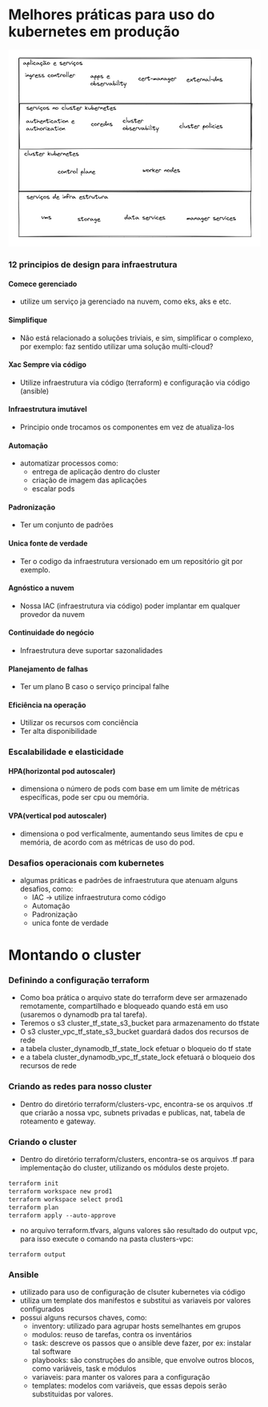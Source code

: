 # Melhores práticas para uso do kubernetes em produção

![Alt text](https://github.com/fabriciolfj/kubernetes_v2/blob/main/kubernetes.png)

### 12 principios de design para infraestrutura

#### Comece gerenciado
- utilize um serviço ja gerenciado na nuvem, como eks, aks e etc.

#### Simplifique
- Não está relacionado a soluções triviais, e sim, simplificar o complexo, por exemplo: faz sentido utilizar uma solução multi-cloud?

#### Xac Sempre via código
- Utilize infraestrutura via código (terraform) e configuração via código (ansible)

#### Infraestrutura imutável
- Principio onde trocamos os componentes em vez de atualiza-los

#### Automação
- automatizar processos como:
  - entrega de aplicação dentro do cluster
  - criação de imagem das aplicações
  - escalar pods


#### Padronização
- Ter um conjunto de padrões 

#### Unica fonte de verdade
- Ter o codigo da infraestrutura versionado em um repositório git por exemplo.

#### Agnóstico a nuvem
- Nossa IAC (infraestrutura via código) poder implantar em qualquer provedor da nuvem

#### Continuidade do negócio
- Infraestrutura deve suportar sazonalidades

#### Planejamento de falhas
- Ter um plano B caso o serviço principal falhe

#### Eficiência na operação
- Utilizar os recursos com conciência
- Ter alta disponibilidade

### Escalabilidade e elasticidade
#### HPA(horizontal pod autoscaler)
- dimensiona o número de pods com base em um limite de métricas específicas, pode ser cpu ou memória.

#### VPA(vertical pod autoscaler)
- dimensiona o pod verficalmente, aumentando seus limites de cpu e memória, de acordo com as métricas de uso do pod.

### Desafios operacionais com kubernetes
- algumas práticas e padrões de infraestrutura que atenuam alguns desafios, como:
  - IAC -> utilize infraestrutura como código
  - Automação
  - Padronização
  - unica fonte de verdade 

# Montando o cluster
### Definindo a configuração terraform
- Como boa prática o arquivo state do terraform deve ser armazenado remotamente, compartilhado e bloqueado quando está em uso (usaremos o dynamodb pra tal tarefa).
- Teremos o s3 cluster_tf_state_s3_bucket para armazenamento do tfstate 
- O s3 cluster_vpc_tf_state_s3_bucket guardará dados dos recursos de rede
- a tabela cluster_dynamodb_tf_state_lock efetuar o bloqueio do tf state
- e a tabela cluster_dynamodb_vpc_tf_state_lock efetuará o bloqueio dos recursos de rede

### Criando as redes para nosso cluster
- Dentro do diretório terraform/clusters-vpc, encontra-se os arquivos .tf que criarão a nossa vpc, subnets privadas e publicas, nat, tabela de roteamento e gateway.

### Criando o cluster
- Dentro do diretório terraform/clusters, encontra-se os arquivos .tf para implementação do cluster, utilizando os módulos deste projeto.

```
terraform init
terraform workspace new prod1
terraform workspace select prod1
terraform plan
terraform apply --auto-approve
```
- no arquivo terraform.tfvars, alguns valores são resultado do output vpc, para isso execute o comando na pasta clusters-vpc:
```
terraform output
```

### Ansible
- utilizado para uso de configuração de clsuter kubernetes via código
- utiliza um template dos manifestos e substitui as variaveis por valores configurados
- possui alguns recursos chaves, como:
  - inventory: utilizado para agrupar hosts semelhantes em grupos
  - modulos: reuso de tarefas, contra os inventários
  - task: descreve os passos que o ansible deve fazer, por ex: instalar tal software 
  - playbooks: são construções do ansible, que envolve outros blocos, como variáveis, task e módulos
  - variaveis: para manter os valores para a configuração
  - templates: modelos com variáveis, que essas depois serão substituidas por valores.
